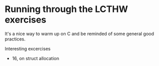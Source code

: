 # Running through the LCTHW exercises

It's a nice way to warm up on C and be reminded of some
general good practices.

Interesting excercises
- 16, on struct allocation

